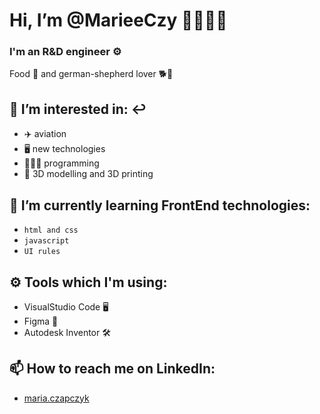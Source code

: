  # Hi, I’m @MarieeCzy 🙋🏽‍♀️👋 
### I'm an R&D engineer ⚙️ 
Food 🍔 and german-shepherd lover 🐕🐺

## 👀 I’m interested in: ↩️
 - ✈️    aviation 
- 🖥   new technologies 
 - 👩🏽‍💻   programming  
 - 🧊   3D modelling and 3D printing 

## 🌱 I’m currently learning FrontEnd technologies:

- `html and css` 
- `javascript`
-  `UI rules`

## ⚙️ Tools which I'm using:

- VisualStudio Code 🖥
- Figma 🎨
-  Autodesk Inventor 🛠

## 📫 How to reach me on LinkedIn: 
- [maria.czapczyk](https://www.linkedin.com/in/maria-czapczyk/)

<!---
MarieeCzy/MarieeCzy is a ✨ special ✨ repository because its `README.md` (this file) appears on your GitHub profile.
You can click the Preview link to take a look at your changes.
--->
